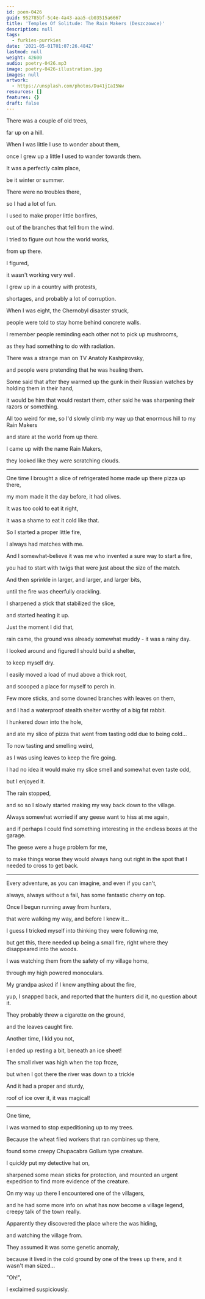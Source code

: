 ```yaml
---
id: poem-0426
guid: 952785bf-5c4e-4a43-aaa5-cb03515a6667
title: 'Temples Of Solitude: The Rain Makers (Deszczowce)'
description: null
tags:
  - furkies-purrkies
date: '2021-05-01T01:07:26.484Z'
lastmod: null
weight: 42600
audio: poetry-0426.mp3
image: poetry-0426-illustration.jpg
images: null
artwork:
  - https://unsplash.com/photos/Du41jIaI5Ww
resources: []
features: {}
draft: false
---
```


There was a couple of old trees,

far up on a hill.

When I was little I use to wonder about them,

once I grew up a little I used to wander towards them.

It was a perfectly calm place,

be it winter or summer.

There were no troubles there,

so I had a lot of fun.

I used to make proper little bonfires,

out of the branches that fell from the wind.

I tried to figure out how the world works,

from up there.

I figured,

it wasn't working very well.

I grew up in a country with protests,

shortages, and probably a lot of corruption.

When I was eight, the Chernobyl disaster struck,

people were told to stay home behind concrete walls.

I remember people reminding each other not to pick up mushrooms,

as they had something to do with radiation.

There was a strange man on TV Anatoly Kashpirovsky,

and people were pretending that he was healing them.

Some said that after they warmed up the gunk in their Russian watches by holding them in their hand,

it would be him that would restart them, other said he was sharpening their razors or something.

All too weird for me, so I'd slowly climb my way up that enormous hill to my Rain Makers

and stare at the world from up there.

I came up with the name Rain Makers,

they looked like they were scratching clouds.

---

One time I brought a slice of refrigerated home made up there pizza up there,

my mom made it the day before, it had olives.

It was too cold to eat it right,

it was a shame to eat it cold like that.

So I started a proper little fire,

I always had matches with me.

And I somewhat-believe it was me who invented a sure way to start a fire,

you had to start with twigs that were just about the size of the match.

And then sprinkle in larger, and larger, and larger bits,

until the fire was cheerfully crackling.

I sharpened a stick that stabilized the slice,

and started heating it up.

Just the moment I did that,

rain came, the ground was already somewhat muddy - it was a rainy day.

I looked around and figured I should build a shelter,

to keep myself dry.

I easily moved a load of mud above a thick root,

and scooped a place for myself to perch in.

Few more sticks, and some downed branches with leaves on them,

and I had a waterproof stealth shelter worthy of a big fat rabbit.

I hunkered down into the hole,

and ate my slice of pizza that went from tasting odd due to being cold...

To now tasting and smelling weird,

as I was using leaves to keep the fire going.

I had no idea it would make my slice smell and somewhat even taste odd,

but I enjoyed it.

The rain stopped,

and so so I slowly started making my way back down to the village.

Always somewhat worried if any geese want to hiss at me again,

and if perhaps I could find something interesting in the endless boxes at the garage.

The geese were a huge problem for me,

to make things worse they would always hang out right in the spot that I needed to cross to get back.

---

Every adventure, as you can imagine, and even if you can't,

always, always without a fail, has some fantastic cherry on top.

Once I begun running away from hunters,

that were walking my way, and before I knew it...

I guess I tricked myself into thinking they were following me,

but get this, there needed up being a small fire, right where they disappeared into the woods.

I was watching them from the safety of my village home,

through my high powered monoculars.

My grandpa asked if I knew anything about the fire,

yup, I snapped back, and reported that the hunters did it, no question about it.

They probably threw a cigarette on the ground,

and the leaves caught fire.

Another time, I kid you not,

I ended up resting a bit, beneath an ice sheet!

The small river was high when the top froze,

but when I got there the river was down to a trickle

And it had a proper and sturdy,

roof of ice over it, it was magical!

---

One time,

I was warned to stop expeditioning up to my trees.

Because the wheat filed workers that ran combines up there,

found some creepy Chupacabra Gollum type creature.

I quickly put my detective hat on,

sharpened some mean sticks for protection, and mounted an urgent expedition to find more evidence of the creature.

On my way up there I encountered one of the villagers,

and he had some more info on what has now become a village legend, creepy talk of the town really.

Apparently they discovered the place where the was hiding,

and watching the village from.

They assumed it was some genetic anomaly,

because it lived in the cold ground by one of the trees up there, and it wasn't man sized...

"Oh!",

I exclaimed suspiciously.

